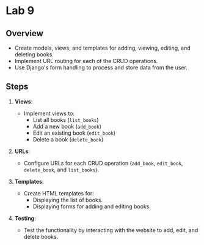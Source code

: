 # Lab 9

## Overview


- Create models, views, and templates for adding, viewing, editing, and deleting books.
- Implement URL routing for each of the CRUD operations.
- Use Django's form handling to process and store data from the user.

## Steps

1. **Views**:
   - Implement views to:
     - List all books (`list_books`)
     - Add a new book (`add_book`)
     - Edit an existing book (`edit_book`)
     - Delete a book (`delete_book`)

2. **URLs**:
   - Configure URLs for each CRUD operation (`add_book`, `edit_book`, `delete_book`, and `list_books`).

3. **Templates**:
   - Create HTML templates for:
     - Displaying the list of books.
     - Displaying forms for adding and editing books.

4. **Testing**:
   - Test the functionality by interacting with the website to add, edit, and delete books.

